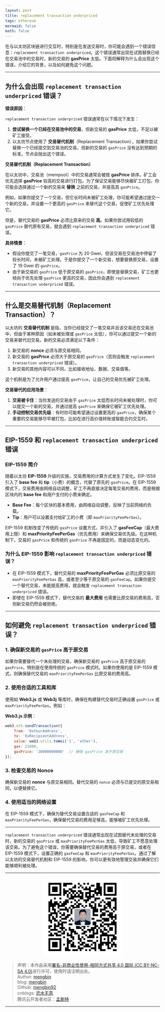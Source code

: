 ```yaml
---
layout: post
title: replacement transaction underpriced
tags: ethereum
mermaid: false
math: false
---  
```


在与以太坊区块链进行交互时，特别是在发送交易时，你可能会遇到一个错误信息：`replacement transaction underpriced`。这个错误通常出现在试图替换已经在交易池中的交易时，新的交易的 **gasPrice** 太低。下面将解释为什么会出现这个错误，介绍它的背景，以及如何避免这个问题。

---

## 为什么会出现 `replacement transaction underpriced` 错误？

**错误原因**：

`replacement transaction underpriced` 错误通常在以下情况下发生：

1. **尝试替换一个已经在交易池中的交易**，但新交易的 **gasPrice** 太低，不足以被矿工接受。
2. 以太坊节点使用了 **交易替代机制**（Replacement Transaction），如果你尝试替换一个已经提交到交易池的交易，但新的交易的 `gasPrice` 没有达到预期的标准，节点会抛出这个错误。

**交易替代机制（Replacement Transaction）**  

在以太坊中，交易池（mempool）中的交易通常会被按 **gasPrice** 排序。矿工会优先选择 **gasPrice** 较高的交易进行打包。为了保证交易能够尽快被矿工打包，你可能会选择通过一个新的交易来 **替换** 之前的交易，并提高其 `gasPrice`。

例如，如果你提交了一个交易，但它长时间未被矿工处理，你可能希望通过提交一个新的交易，并设置一个更高的 `gasPrice` 来替代这个交易，促使矿工优先处理它。

但是，替代交易的 **gasPrice** 必须比原来的交易 **高**。如果你尝试用较低的 `gasPrice` 替代原有交易，就会遇到 `replacement transaction underpriced` 错误。

**具体情景**：

- 假设你提交了一笔交易，`gasPrice` 为 20 Gwei，但该交易在交易池中停留了较长时间，未被矿工处理。于是你提交了一个新交易，想要替换原交易，设置了 19 Gwei 的 `gasPrice`。
- 由于新交易的 `gasPrice` 低于原交易的 `gasPrice`，即使是替换交易，矿工也更倾向于优先处理 `gasPrice` 更高的交易，因此你会遇到 `replacement transaction underpriced` 错误。

---

## 什么是交易替代机制（Replacement Transaction）？

以太坊的 **交易替代机制** 是指，当你已经提交了一笔交易并且该交易还在交易池中，但由于某种原因（如未被处理或 `gasPrice` 太低），你可以通过提交一个新的交易来替代旧交易。新的交易必须满足以下条件：

1. 新交易的 **nonce** 必须与原交易相同。
2. 新交易的 **gasPrice** 必须大于原交易的 `gasPrice`（否则会触发 `replacement transaction underpriced` 错误）。
3. 新交易的其他内容可以不同，比如接收地址、数据、交易值等。

这个机制是为了允许用户通过提高 `gasPrice`，让自己的交易优先被矿工处理。

**交易替代的应用场景**：

1. **交易被卡住**：当你发送的交易由于 `gasPrice` 太低而长时间未被处理时，你可以提交一个新的交易，并通过提高 `gasPrice` 来确保它被矿工优先处理。
2. **手动控制交易优先级**：有时你可能希望通过设置更高的 `gasPrice`，确保某个重要的交易能够尽早被打包，比如在进行高价值转账或智能合约交互时。

---

## EIP-1559 和 `replacement transaction underpriced` 错误

### EIP-1559 简介

随着以太坊 **EIP-1559** 升级的实施，交易费用的计算方式发生了变化。EIP-1559 引入了 **base fee** 和 **tip**（小费）的概念，代替了原先的 `gasPrice`。在 EIP-1559 模式下，交易费用由网络自动调整，矿工不再直接决定每笔交易的费用，而是根据区块内的 **base fee** 和用户支付的小费来确定。

- **Base Fee**：每个区块的基本费用，由网络自动调整，反映了当前网络的负载。
- **Tip**：用户可以设置支付给矿工的小费（即 `maxPriorityFeePerGas`）。

EIP-1559 机制改变了传统的 `gasPrice` 设置方式，并引入了 **gasFeeCap**（最大费用上限）和 **maxPriorityFeePerGas**（优先费用）来确保交易优先级。在这种机制下，交易的 `gasPrice` 和传统的 `gasPrice` 不再是固定的，而是动态变化的。

### 为什么 EIP-1559 影响 `replacement transaction underpriced` 错误？

- 在 EIP-1559 模式下，替代交易的 **maxPriorityFeePerGas** 必须比原交易的 `maxPriorityFeePerGas` 高，或者至少等于原交易的 `gasFeeCap`。如果你提交一个替代交易，未能提高费用，就会触发 `replacement transaction underpriced` 错误。
- 即使在 EIP-1559 模式下，替代交易的 **最大费用** 也需要比原交易的费用高，否则新交易仍然会被拒绝。

---

## 如何避免 `replacement transaction underpriced` 错误？

### 1. 确保新交易的 `gasPrice` 高于原交易

如果你需要替代一个未处理的交易，确保新交易的 `gasPrice` 高于原交易的 `gasPrice`，特别是在使用传统的 `gasPrice` 模式时。如果你使用的是 EIP-1559 模式，则确保替代交易的 `maxPriorityFeePerGas` 比原交易的费用高。

### 2. 使用合适的工具和库

使用如 **Web3.js** 或 **Web3j** 等库时，确保在构建替代交易时正确设置 `gasPrice` 或 `maxPriorityFeePerGas`。例如：
   
**Web3.js 示例**：
```javascript
web3.eth.sendTransaction({
    from: '0xYourAddress',
    to: '0xRecipientAddress',
    value: web3.utils.toWei('1', 'ether'),
    gas: 21000,
    gasPrice: '20000000000'  // 确保 gasPrice 高于原交易
});
```

### 3. 检查交易的 Nonce

确保新交易的 **nonce** 与原交易相同。替代交易的 `nonce` 必须与已提交的原交易相同，以便替换它。

### 4. 使用适当的网络设置

在 EIP-1559 模式下，确保为替代交易设置合适的 `gasFeeCap` 和 `maxPriorityFeePerGas`，确保替代交易的费用足够高，能够被矿工优先处理。

---

`replacement transaction underpriced` 错误通常出现在试图替代未处理的交易时，新的交易的 `gasPrice` 或 `maxPriorityFeePerGas` 太低，导致矿工不愿意处理该交易。为了避免这个错误，你需要确保替代交易的费用高于原交易，或者在 EIP-1559 模式下，设置正确的 `gasFeeCap` 和 `maxPriorityFeePerGas`。通过了解以太坊的交易替代机制和 EIP-1559 的影响，你可以更有效地管理交易并确保它们能够顺利被处理。

---

<div align="center">
  <img src="../img/qrcode_wechat.jpg" alt="孟斯特">
</div>

> 声明：本作品采用[署名-非商业性使用-相同方式共享 4.0 国际 (CC BY-NC-SA 4.0)](https://creativecommons.org/licenses/by-nc-sa/4.0/deed.zh)进行许可，使用时请注明出处。  
> Author: [mengbin](mengbin1992@outlook.com)  
> blog: [mengbin](https://mengbin.top)  
> Github: [mengbin92](https://mengbin92.github.io/)  
> cnblogs: [恋水无意](https://www.cnblogs.com/lianshuiwuyi/)  
> 腾讯云开发者社区：[孟斯特](https://cloud.tencent.com/developer/user/6649301)  
---